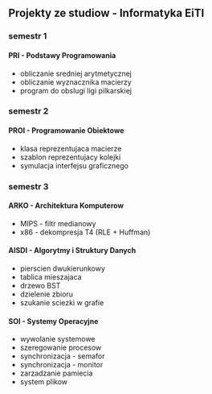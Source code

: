 ## Projekty ze studiow - Informatyka EiTI

### semestr 1
#### PRI - Podstawy Programowania
- obliczanie sredniej arytmetycznej
- obliczanie wyznacznika macierzy
- program do obslugi ligi pilkarskiej

### semestr 2
#### PROI - Programowanie Obiektowe
- klasa reprezentujaca macierze
- szablon reprezentujacy kolejki
- symulacja interfejsu graficznego

### semestr 3
#### ARKO - Architektura Komputerow
- MIPS - filtr medianowy
- x86 - dekompresja T4 (RLE + Huffman)

#### AISDI - Algorytmy i Struktury Danych
- pierscien dwukierunkowy
- tablica mieszajaca
- drzewo BST
- dzielenie zbioru
- szukanie sciezki w grafie

#### SOI - Systemy Operacyjne
- wywolanie systemowe
- szeregowanie procesow
- synchronizacja - semafor
- synchronizacja - monitor
- zarzadzanie pamiecia
- system plikow
